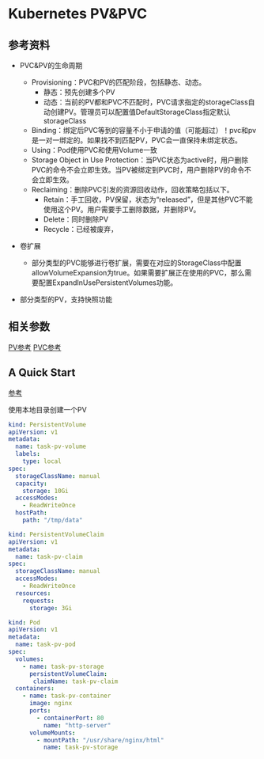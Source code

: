# Kubernetes PV&PVC 

## 参考资料
- PVC&PV的生命周期
    - Provisioning：PVC和PV的匹配阶段，包括静态、动态。
        - 静态：预先创建多个PV
        - 动态：当前的PV都和PVC不匹配时，PVC请求指定的storageClass自动创建PV。管理员可以配置值DefaultStorageClass指定默认storageClass
    - Binding：绑定后PVC等到的容量不小于申请的值（可能超过）！pvc和pv是一对一绑定的。如果找不到匹配PV，PVC会一直保持未绑定状态。
    - Using：Pod使用PVC和使用Volume一致
    - Storage Object in Use Protection：当PVC状态为active时，用户删除PVC的命令不会立即生效。当PV被绑定到PVC时，用户删除PV的命令不会立即生效。
    - Reclaiming：删除PVC引发的资源回收动作，回收策略包括以下。
        - Retain：手工回收，PV保留，状态为“released”，但是其他PVC不能使用这个PV。用户需要手工删除数据，并删除PV。
        - Delete：同时删除PV
        - Recycle：已经被废弃，
- 卷扩展
    - 部分类型的PVC能够进行卷扩展，需要在对应的StorageClass中配置allowVolumeExpansion为true。如果需要扩展正在使用的PVC，那么需要配置ExpandInUsePersistentVolumes功能。
  
- 部分类型的PV，支持快照功能
  
## 相关参数

[PV参考](https://kubernetes.io/docs/concepts/storage/persistent-volumes/#persistent-volumes)
[PVC参考](https://kubernetes.io/docs/concepts/storage/persistent-volumes/#persistentvolumeclaims)
## A Quick Start 

[参考](https://kubernetes.io/docs/tasks/configure-pod-container/configure-persistent-volume-storage/)

使用本地目录创建一个PV

```yaml
kind: PersistentVolume
apiVersion: v1
metadata:
  name: task-pv-volume
  labels:
    type: local
spec:
  storageClassName: manual
  capacity:
    storage: 10Gi
  accessModes:
    - ReadWriteOnce
  hostPath:
    path: "/tmp/data"
```
```yaml
kind: PersistentVolumeClaim
apiVersion: v1
metadata:
  name: task-pv-claim
spec:
  storageClassName: manual
  accessModes:
    - ReadWriteOnce
  resources:
    requests:
      storage: 3Gi
```
```yaml
kind: Pod
apiVersion: v1
metadata:
  name: task-pv-pod
spec:
  volumes:
    - name: task-pv-storage
      persistentVolumeClaim:
       claimName: task-pv-claim
  containers:
    - name: task-pv-container
      image: nginx
      ports:
        - containerPort: 80
          name: "http-server"
      volumeMounts:
        - mountPath: "/usr/share/nginx/html"
          name: task-pv-storage
```